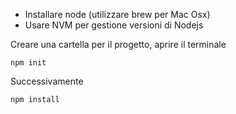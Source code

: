 - Installare node (utilizzare brew per Mac Osx)
- Usare NVM per gestione versioni di Nodejs


Creare una cartella per il progetto, aprire il terminale

`npm init`

Successivamente

`npm install`